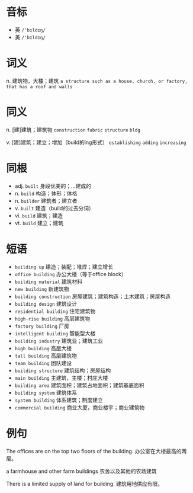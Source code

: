 # 音标

- 英 `/'bɪldɪŋ/`
- 美 `/'bɪldɪŋ/`

# 词义

n. 建筑物，大楼；建筑
`a structure such as a house, church, or factory, that has a roof and walls`

# 同义

n. [建]建筑；建筑物
`construction` `fabric` `structure` `bldg`

v. [建]建筑；建立；增加（build的ing形式）
`establishing` `adding` `increasing`

# 同根

- adj. `built` 身段优美的；…建成的
- n. `build` 构造；体形；体格
- n. `builder` 建筑者；建立者
- v. `built` 建造（build的过去分词）
- vi. `build` 建筑；建造
- vt. `build` 建立；建筑

# 短语

- `building up` 建造；装配；堆焊；建立增长
- `office building` 办公大楼（等于office block）
- `building material` 建筑材料
- `new building` 新建筑物
- `building construction` 房屋建筑；建筑构造；土木建筑；房屋构造
- `building design` 建筑设计
- `residential building` 住宅建筑物
- `high-rise building` 高层建筑物
- `factory building` 厂房
- `intelligent building` 智能型大楼
- `building industry` 建筑业；建筑工业
- `high building` 高层大楼
- `tall building` 高层建筑物
- `team building` 团队建设
- `building structure` 建筑结构；房屋结构
- `main building` 主建筑，主楼；村庄大楼
- `building area` 建筑面积；建筑占地面积；建筑基底面积
- `building system` 建筑体系
- `system building` 体系建筑；制度建立
- `commercial building` 商业大厦，商业楼宇；商业建筑物

# 例句

The offices are on the top two floors of the building.
办公室在大楼最高的两层。

a farmhouse and other farm buildings
农舍以及其他的农场建筑

There is a limited supply of land for building.
建筑用地供应有限。


